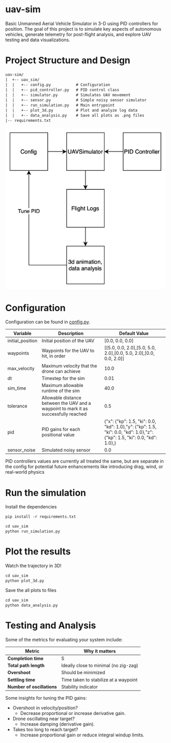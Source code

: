 # uav-sim
Basic Unmanned Aerial Vehicle Simulator in 3-D using PID controllers for position. The goal of this project is to simulate
key aspects of autonomous vehicles, generate telemetry for post-flight analysis, and explore UAV testing and data visualizations.

# Project Structure and Design
```
uav-sim/
|  +-- uav_sim/
|  |   +-- config.py           # Configuration
|  |   +-- pid_controller.py   # PID control class
|  |   +-- simulator.py        # Simulates UAV movement
|  |   +-- sensor.py           # Simple noisy sensor simulator
|  |   +-- run_simulation.py   # Main entrypoint
|  |   +-- plot_3d.py          # Plot and analyze log data
|  |   +-- data_analysis.py    # Save all plots as .png files
|-- requirements.txt
```
![](./docs/architecture.png)


# Configuration
Configuration can be found in [config.py](./uav_sim/config.py).

| Variable         | Description                                                                          | Default Value                                                                                                           |
|------------------|--------------------------------------------------------------------------------------|-------------------------------------------------------------------------------------------------------------------------|
| initial_position | Initial position of the UAV                                                          | [0.0, 0.0, 0.0]                                                                                                         |
| waypoints        | Waypoints for the UAV to hit, in order                                               | [[5.0, 0.0, 2.0],[5.0, 5.0, 2.0],[0.0, 5.0, 2.0],[0.0, 0.0, 2.0]]                                                       |
| max_velocity     | Maximum velocity that the drone can achieve                                          | 10.0                                                                                                                    |
| dt               | Timestep for the sim                                                                 | 0.01                                                                                                                    |
| sim_time         | Maximum allowable runtime of the sim                                                 | 40.0                                                                                                                    |
| tolerance        | Allowable distance between the UAV and a waypoint to mark it as successfully reached | 0.5                                                                                                                     |
| pid              | PID gains for each positional value                                                  | {"x": {"kp": 1.5, "ki": 0.0, "kd": 1.0},"y": {"kp": 1.5, "ki": 0.0, "kd": 1.0},"z": {"kp": 1.5, "ki": 0.0, "kd": 1.0},} |
| sensor_noise     | Simulated noisy sensor                                                               | 0.0                                                                                                                     |


PID controllers values are currently all treated the same, but are separate in the config for potential future enhancements
like introducing drag, wind, or real-world physics


# Run the simulation
Install the dependencies
```
pip install -r requirements.txt
```

```
cd uav_sim
python run_simulation.py
```

# Plot the results

Watch the trajectory in 3D!
```
cd uav_sim
python plot_3d.py
```

Save the all plots to files
```
cd uav_sim
python data_analysis.py
```

# Testing and Analysis

Some of the metrics for evaluating your system include:

| Metric                     | Why it matters                        |
|----------------------------|---------------------------------------|
| **Completion time**        | S                                     |
| **Total path length**      | Ideally close to minimal (no zig-zag) |
| **Overshoot**              | Should be minimized                   |
| **Settling time**          | Time taken to stabilize at a waypoint |
| **Number of oscillations** | Stability indicator                   |

Some insights for tuning the PID gains:
- Overshoot in velocity/position? 
  - Decrease proportional or increase derivative gain. 
- Drone oscillating near target? 
  - Increase damping (derivative gain). 
- Takes too long to reach target? 
  - Increase proportional gain or reduce integral windup limits.
